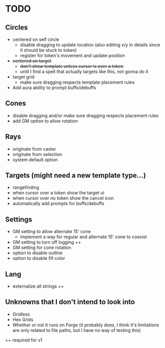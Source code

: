 # TODO

## Circles
  - centered on self circle
    - disable dragging to update location (also editing x/y in details since it should be stuck to token)
    - register for token's movement and update position
  - ~~centered on target~~
    - ~~don't show template unless cursor is over a token~~
    - until I find a spell that actually targets like this, not gonna do it
  - target grid
    - make sure dragging respects template placement rules
  - Add aura ability to prompt buffs/debuffs

## Cones
- disable dragging and/or make sure dragging respects placement rules
- add GM option to allow rotation

## Rays
- originate from caster
- originate from selection
- system default option

## Targets (might need a new template type...)
- rangefinding
- when cursor over a token show the target ui
- when cursor over no token show the cancel icon
- automatically add prompts for buffs/debuffs

## Settings
- GM setting to allow alternate 15' cone
  - implement a way for regular and alternate 15' cone to coexist
- GM setting to turn off logging ++
- GM setting for cone rotation
- option to disable outline
- option to disable fill color

## Lang
- externalize all strings ++

## Unknowns that I don't intend to look into
- Gridless
- Hex Grids
- Whether or not it runs on Forge (it probably does, I think it's limitations are only related to file paths, but I have no way of testing this)

++ required for v1
